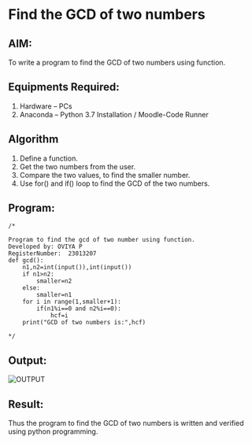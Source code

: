 # Find the GCD of two numbers

## AIM:
To write a program to find the GCD of two numbers using function.

## Equipments Required:
1. Hardware – PCs
2. Anaconda – Python 3.7 Installation / Moodle-Code Runner

## Algorithm
1. Define a function.
2. Get the two numbers from the user.
3. Compare the two values, to find the smaller number.
4. Use for() and if() loop to find the GCD of the two numbers.

## Program:
```
/*

Program to find the gcd of two number using function.
Developed by: OVIYA P
RegisterNumber:  23013207
def gcd():
    n1,n2=int(input()),int(input())
    if n1>n2:
        smaller=n2
    else:
        smaller=n1
    for i in range(1,smaller+1):
        if(n1%i==0 and n2%i==0):
            hcf=i
    print("GCD of two numbers is:",hcf)

*/
```

## Output:
![OUTPUT](https://github.com/Oviya24032K6/GCD-of-two-numbers/assets/147139999/db25ac22-2fcf-413f-8326-7e260b59597c)



## Result:
Thus the program to find the GCD of two numbers is written and verified using python programming.
